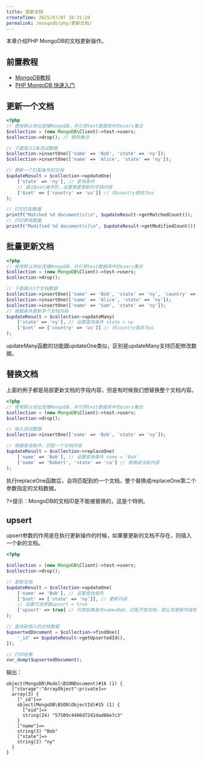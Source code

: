 ```yaml
---
title: 更新文档
createTime: 2025/07/07 18:31:20
permalink: /mongodb/php/更新文档/
---
```

本章介绍PHP MongoDB的文档更新操作。

## 前置教程
- <a href='/#/数据库/mongodb/README'>MongoDB教程</a>
- <a href='/#/编程语言/php/mongdb/fast_induction'>PHP MongoDB 快速入门</a>

## 更新一个文档
```php
<?php
// 使用默认地址连接MongoDB，并引用test数据库中的users集合
$collection = (new MongoDB\Client)->test->users;
$collection->drop(); // 删除集合

// 下面插入2条测试数据
$collection->insertOne(['name' => 'Bob', 'state' => 'ny']);
$collection->insertOne(['name' => 'Alice', 'state' => 'ny']);

// 更新一个匹配条件的文档
$updateResult = $collection->updateOne(
    ['state' => 'ny'], // 查询条件
    // 通过$set操作符，设置需要更新的字段内容
    ['$set' => ['country' => 'us']] // 将country值改为us
);

// 打印匹配数量
printf("Matched %d document(s)\n", $updateResult->getMatchedCount());
// 打印修改数量
printf("Modified %d document(s)\n", $updateResult->getModifiedCount());
```

## 批量更新文档
```php
<?php
// 使用默认地址连接MongoDB，并引用test数据库中的users集合
$collection = (new MongoDB\Client)->test->users;
$collection->drop();

// 下面插入3个文档数据
$collection->insertOne(['name' => 'Bob', 'state' => 'ny', 'country' => 'us']);
$collection->insertOne(['name' => 'Alice', 'state' => 'ny']);
$collection->insertOne(['name' => 'Sam', 'state' => 'ny']);
// 根据条件更新多个文档内容
$updateResult = $collection->updateMany(
    ['state' => 'ny'], // 设置查询条件 state = ny
    ['$set' => ['country' => 'us']] // 将country值改为us
);
```
updateMany函数的功能跟updateOne类似，区别是updateMany支持匹配修改数据。

## 替换文档
上面的例子都是局部更新文档的字段内容，但是有时候我们想替换整个文档内容。
```php
<?php
// 使用默认地址连接MongoDB，并引用test数据库中的users集合
$collection = (new MongoDB\Client)->test->users;
$collection->drop();

// 插入测试数据
$collection->insertOne(['name' => 'Bob', 'state' => 'ny']);

// 根据查询条件，匹配一个文档内容
$updateResult = $collection->replaceOne(
    ['name' => 'Bob'], // 设置查询条件 name = 'Bob'
    ['name' => 'Robert', 'state' => 'ca'] // 替换成当前内容
);
```
执行replaceOne函数后，会将匹配到的一个文档，整个替换成replaceOne第二个参数指定的文档数据。

?>提示：MongoDB的文档ID是不能被替换的，这是个特例。

## upsert

upsert参数的作用是在执行更新操作的时候，如果要更新的文档不存在，则插入一个新的文档。
```php
<?php

$collection = (new MongoDB\Client)->test->users;
$collection->drop();

// 更新文档
$updateResult = $collection->updateOne(
    ['name' => 'Bob'], // 设置查询条件
    ['$set' => ['state' => 'ny']], // 更新内容
    // 设置可选参数upsert = true
    ['upsert' => true] // 代表如果条件name=Bob，匹配不到文档，那么将更新内容和条件插入到一个新的文档。
);

// 查询新插入的文档数据
$upsertedDocument = $collection->findOne([
    '_id' => $updateResult->getUpsertedId(),
]);

// 打印结果
var_dump($upsertedDocument);
```

输出：
```shell
object(MongoDB\Model\BSONDocument)#16 (1) {
  ["storage":"ArrayObject":private]=>
  array(3) {
    ["_id"]=>
    object(MongoDB\BSON\ObjectId)#15 (1) {
      ["oid"]=>
      string(24) "57509c4406d7241dad86e7c3"
    }
    ["name"]=>
    string(3) "Bob"
    ["state"]=>
    string(2) "ny"
  }
}
```